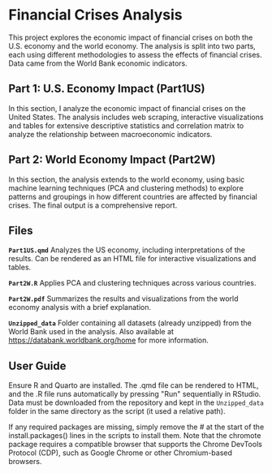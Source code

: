 # Financial Crises Analysis

This project explores the economic impact of financial crises on both the U.S. economy and the world economy. The analysis is split into two parts, each using different methodologies to assess the effects of financial crises. Data came from the World Bank economic indicators.

## Part 1: U.S. Economy Impact (Part1US)

In this section, I analyze the economic impact of financial crises on the United States. The analysis includes web scraping, interactive visualizations and tables for extensive descriptive statistics and correlation matrix to analyze the relationship between macroeconomic indicators.

## Part 2: World Economy Impact (Part2W)

In this section, the analysis extends to the world economy, using basic machine learning techniques (PCA and clustering methods) to explore patterns and groupings in how different countries are affected by financial crises. The final output is a comprehensive report.

## Files

**`Part1US.qmd`** Analyzes the US economy, including interpretations of the results. Can be rendered as an HTML file for interactive visualizations and tables.

**`Part2W.R`** Applies PCA and clustering techniques across various countries.

**`Part2W.pdf`** Summarizes the results and visualizations from the world economy analysis with a brief explanation.

**`Unzipped_data`** Folder containing all datasets (already unzipped) from the World Bank used in the analysis. Also available at https://databank.worldbank.org/home for more information.

## User Guide

Ensure R and Quarto are installed. The .qmd file can be rendered to HTML, and the .R file runs automatically by pressing "Run" sequentially in RStudio. Data must be downloaded from the repository and kept in the `Unzipped_data` folder in the same directory as the script (it used a relative path).

If any required packages are missing, simply remove the # at the start of the install.packages() lines in the scripts to install them. Note that the chromote package requires a compatible browser that supports the Chrome DevTools Protocol (CDP), such as Google Chrome or other Chromium-based browsers.

